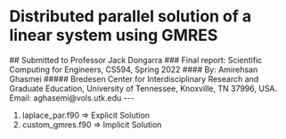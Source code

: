 <h1>Distributed parallel solution of a linear system using GMRES </h1>
## Submitted to Professor Jack Dongarra
### Final report: Scientific Computing for Engineers, CS594, Spring 2022
#### By: Amirehsan Ghasmei
##### Bredesen Center for Interdisciplinary Research and Graduate Education, University of Tennessee, Knoxville, TN 37996, USA. Email: aghasemi@vols.utk.edu
---

1)  laplace_par.f90  => Explicit Solution
2)  custom_gmres.f90 => Implicit Solution

